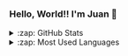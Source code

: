 ### Hello, World!! I'm Juan 👋


<details>
  <summary>:zap: GitHub Stats</summary>

  <img align="left" alt="Juan's GitHub Stats" src="https://github-readme-stats.vercel.app/api?username=AbellasJuan&show_icons=true&hide_border=true" />

</details>

<details>
  <summary>:zap: Most Used Languages</summary>

<img align="right" alt="Juan's GitHub Top Languages" src="https://github-readme-stats.vercel.app/api/top-langs/?username=AbellasJuan" />

</details>
